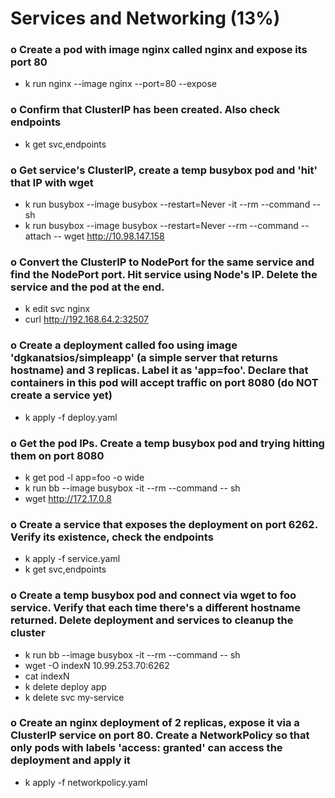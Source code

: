 # Services and Networking (13%)

### o Create a pod with image nginx called nginx and expose its port 80

* k run nginx --image nginx --port=80 --expose

### o Confirm that ClusterIP has been created. Also check endpoints

* k get svc,endpoints

### o Get service's ClusterIP, create a temp busybox pod and 'hit' that IP with wget

* k run busybox --image busybox --restart=Never -it --rm --command -- sh
* k run busybox --image busybox --restart=Never --rm --command --attach -- wget http://10.98.147.158

### o Convert the ClusterIP to NodePort for the same service and find the NodePort port. Hit service using Node's IP. Delete the service and the pod at the end.

* k edit svc nginx
* curl http://192.168.64.2:32507

### o Create a deployment called foo using image 'dgkanatsios/simpleapp' (a simple server that returns hostname) and 3 replicas. Label it as 'app=foo'. Declare that containers in this pod will accept traffic on port 8080 (do NOT create a service yet)

* k apply -f deploy.yaml

### o Get the pod IPs. Create a temp busybox pod and trying hitting them on port 8080

* k get pod -l app=foo -o wide
* k run bb --image busybox -it --rm --command -- sh
* wget http://172.17.0.8

### o Create a service that exposes the deployment on port 6262. Verify its existence, check the endpoints

* k apply -f service.yaml
* k get svc,endpoints

### o Create a temp busybox pod and connect via wget to foo service. Verify that each time there's a different hostname returned. Delete deployment and services to cleanup the cluster

* k run bb --image busybox -it --rm --command -- sh
* wget -O indexN 10.99.253.70:6262
* cat indexN
* k delete deploy app
* k delete svc my-service

### o Create an nginx deployment of 2 replicas, expose it via a ClusterIP service on port 80. Create a NetworkPolicy so that only pods with labels 'access: granted' can access the deployment and apply it

* k apply -f networkpolicy.yaml